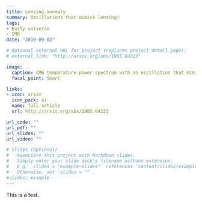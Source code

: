 ```yaml
---
title: Lensing anomaly
summary: Oscillations that mimick lensing?
tags:
- Early universe
- CMB
date: "2019-09-02"

# Optional external URL for project (replaces project detail page).
# external_link: "http://arxiv.org/abs/1905.04323"

image:
  caption: CMB temperature power spectrum with an oscillation that mimicks the effect of lensing
  focal_point: Smart

links:
- icon: arxiv
  icon_pack: ai
  name: full article
  url: http://arxiv.org/abs/1905.04323

url_code: ""
url_pdf: ""
url_slides: ""
url_video: ""

# Slides (optional).
#   Associate this project with Markdown slides.
#   Simply enter your slide deck's filename without extension.
#   E.g. `slides = "example-slides"` references `content/slides/example-slides.md`.
#   Otherwise, set `slides = ""`.
#slides: example
---
```

This is a test.